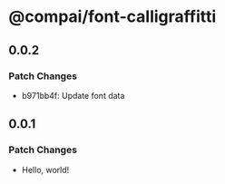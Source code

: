 # @compai/font-calligraffitti

## 0.0.2

### Patch Changes

- b971bb4f: Update font data

## 0.0.1

### Patch Changes

- Hello, world!
